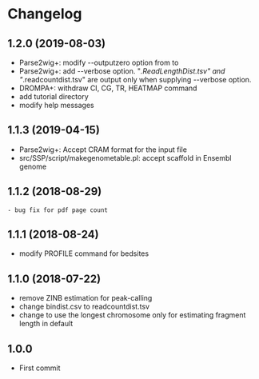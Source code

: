# Changelog

## 1.2.0 (2019-08-03)
- Parse2wig+: modify --outputzero option from <int> to <bool>
- Parse2wig+: add --verbose option. "*.ReadLengthDist.tsv" and "*.readcountdist.tsv" are output only when supplying --verbose option.
- DROMPA+: withdraw CI, CG, TR, HEATMAP command
- add tutorial directory
- modify help messages

## 1.1.3 (2019-04-15)
- Parse2wig+: Accept CRAM format for the input file
- src/SSP/script/makegenometable.pl: accept scaffold in Ensembl genome

## 1.1.2 (2018-08-29)
	- bug fix for pdf page count

## 1.1.1 (2018-08-24)
- modify PROFILE command for bedsites

## 1.1.0 (2018-07-22)
- remove ZINB estimation for peak-calling
- change bindist.csv to readcountdist.tsv
- change to use the longest chromosome only for estimating fragment length in default

## 1.0.0
- First commit
